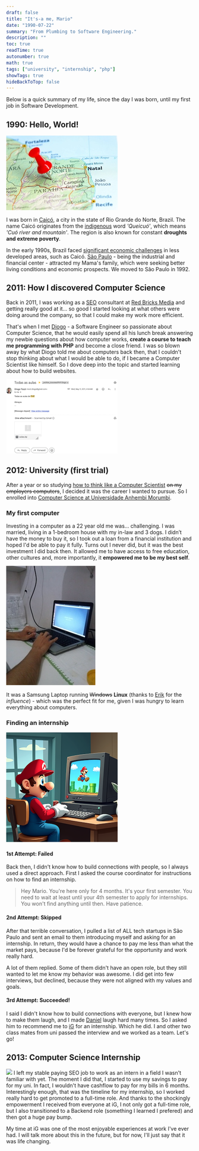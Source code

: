 ```yaml
---
draft: false
title: "It's-a me, Mario"
date: "1990-07-22"
summary: "From Plumbing to Software Engineering."
description: ""
toc: true
readTime: true
autonumber: true
math: true
tags: ["university", "internship", "php"]
showTags: true
hideBackToTop: false
---
```


Below is a quick summary of my life, since the day I was born, until my first job in Software Development.

## 1990: Hello, World!

![Caico](caico.jpg#center)

I was born in [Caicó](https://en.wikipedia.org/wiki/Caic%C3%B3), a city in the state of Rio Grande do Norte, Brazil. The name Caicó originates from the [indigenous](https://en.wikipedia.org/wiki/Indigenous_peoples_in_Brazil) word *'Queicuó'*, which means *'Cuó river and mountain'*. The region is also known for constant **droughts and extreme poverty**.

In the early 1990s, Brazil faced [significant economic challenges](https://en.wikipedia.org/wiki/Economic_history_of_Brazil#1990%E2%80%931993) in less developed areas, such as Caicó. [São Paulo](https://en.wikipedia.org/wiki/S%C3%A3o_Paulo) - being the industrial and financial center - attracted my Mama's family, which were seeking better living conditions and economic prospects. We moved to São Paulo in 1992.

## 2011: How I discovered Computer Science
Back in 2011, I was working as a [SEO](https://developers.google.com/search/docs/fundamentals/seo-starter-guide) consultant at [Red Bricks Media](https://www.linkedin.com/company/red-bricks-media/) and getting really good at it... so good I started looking at what others were doing around the company, so that I could make my work more efficient.

That's when I met [Diogo](https://www.linkedin.com/in/diogotozzi/) - a Software Engineer so passionate about Computer Science, that he would easily spend all his lunch break answering my newbie questions about how computer works, **create a course to teach me programming with PHP** and become a close friend. I was so blown away by what Diogo told me about computers back then, that I couldn't stop thinking about what I would be able to do, if I became a Computer Scientist like himself. So I dove deep into the topic and started learning about how to build websites.

![Diogo Email](diogo-email.png#center)

## 2012: University (first trial)
After a year or so studying [how to think like a Computer Scientist](https://openbookproject.net/thinkcs/python/english3e/) ~~on my employers computers~~, I decided it was the career I wanted to pursue. So I enrolled into [Computer Science at Universidade Anhembi Morumbi](https://portal.anhembi.br/graduacao/ciencia-da-computacao/).

### My first computer
Investing in a computer as a 22 year old me was... challenging. I was married, living in a 1-bedroom house with my in-law and 3 dogs. I didn’t have the money to buy it, so I took out a loan from a financial institution and hoped I'd be able to pay it fully. Turns out I never did, but it was the best investment I did back then. It allowed me to have access to free education, other cultures and, more importantly, it **empowered me to be my best self**.

![Mario First Laptop](mario-first-laptop.jpg#center)

It was a Samsung Laptop running ~~Windows~~ **Linux** (thanks to [Erik](https://www.linkedin.com/in/erikhenrique/) for the *influence*) - which was the perfect fit for me, given I was hungry to learn everything about computers.

### Finding an internship

![Mario Internship](mario-internship.png#center)

#### 1st Attempt: Failed
Back then, I didn't know how to build connections with people, so I always used a direct approach. First I asked the course coordinator for instructions on how to find an internship.
> Hey Mario. You're here only for 4 months. It's your first semester. You need to wait at least until your 4th semester to apply for internships. You won't find anything until then. Have patience.

#### 2nd Attempt: Skipped
After that terrible conversation, I pulled a list of ALL tech startups in São Paulo and sent an email to them introducing myself and asking for an internship. In return, they would have a chance to pay me less than what the market pays, because I'd be forever grateful for the opportunity and work really hard.

A lot of them replied. Some of them didn't have an open role, but they still wanted to let me know my behavior was awesome. I did get into few interviews, but declined, because they were not aligned with my values and goals.

#### 3rd Attempt: Succeeded!
I said I didn't know how to build connections with everyone, but I knew how to make them laugh, and I made [Daniel](https://www.linkedin.com/in/danielfilho/) laugh hard many times. So I asked him to recommend me to [iG](https://www.linkedin.com/company/portalig/) for an internship. Which he did. I and other two class mates from uni passed the interview and we worked as a team. Let's go!

## 2013: Computer Science Internship
![](https://ig-canais-noticias.pages.dev/logo_iguinho_home.webp#center)
I left my stable paying SEO job to work as an intern in a field I wasn't familiar with yet. The moment I did that, I started to use my savings to pay for my uni. In fact, I wouldn't have cashflow to pay for my bills in 6 months. Interestingly enough, that was the timeline for my internship, so I worked really hard to get promoted to a full-time role. And thanks to the shockingly empowerment I received from everyone at iG, I not only got a full-time role, but I also transitioned to a Backend role (something I learned I prefered) and then got a huge pay bump.

My time at iG was one of the most enjoyable experiences at work I've ever had. I will talk more about this in the future, but for now, I'll just say that it was life changing.
